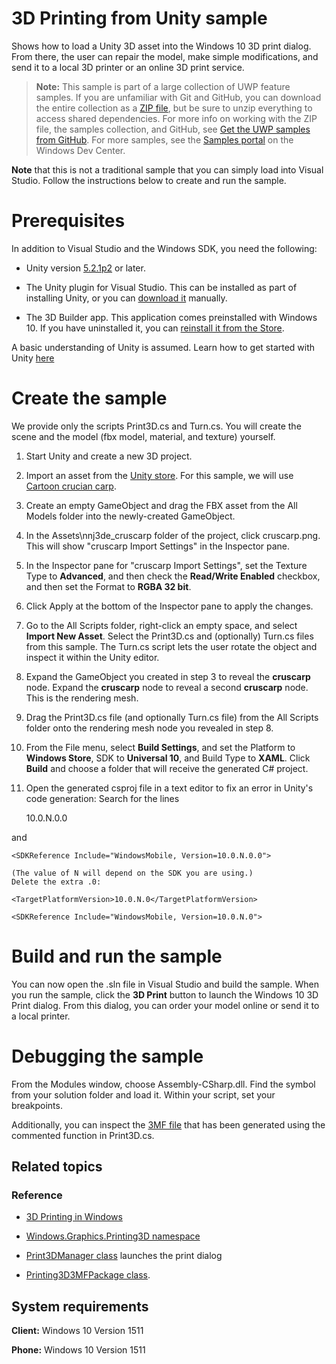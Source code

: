 <!---
  category: ControlsLayoutAndText Printing
  samplefwlink: http://go.microsoft.com/fwlink/p/?LinkId=722936
  language: cs
--->

# 3D Printing from Unity sample

Shows how to load a Unity 3D asset into the Windows 10 3D print dialog.
From there, the user can repair the model, make simple modifications,
and send it to a local 3D printer or an online 3D print service.

> **Note:** This sample is part of a large collection of UWP feature samples. 
> If you are unfamiliar with Git and GitHub, you can download the entire collection as a 
> [ZIP file](https://github.com/Microsoft/Windows-universal-samples/archive/master.zip), but be 
> sure to unzip everything to access shared dependencies. For more info on working with the ZIP file, 
> the samples collection, and GitHub, see [Get the UWP samples from GitHub](https://aka.ms/ovu2uq). 
> For more samples, see the [Samples portal](https://aka.ms/winsamples) on the Windows Dev Center. 

**Note** that this is not a traditional sample
that you can simply load into Visual Studio.
Follow the instructions below to create and run the sample.

# Prerequisites

In addition to Visual Studio and the Windows SDK, you need the following:

* Unity version
  [5.2.1p2](https://unity3d.com/unity/qa/patch-releases "Unity") or later.

* The Unity plugin for Visual Studio.
  This can be installed as part of installing Unity,
  or you can
  [download it](https://visualstudiogallery.msdn.microsoft.com/8d26236e-4a64-4d64-8486-7df95156aba9 "Visual Studio 2017 Tools for Unity")
  manually.

* The 3D Builder app.
  This application comes preinstalled with Windows 10.
  If you have uninstalled it,
  you can
  [reinstall it from the Store](https://www.microsoft.com/store/apps/3d-builder/9wzdncrfj3t6 "3D Builder").

A basic understanding of Unity is assumed.
Learn how to get started with Unity
[here](https://unity3d.com/learn/tutorials "Unity tutorials") 

# Create the sample

We provide only the scripts Print3D.cs and Turn.cs.
You will create the scene and the model (fbx model, material, and texture)
yourself.

1. Start Unity and create a new 3D project.

2. Import an asset from the
   [Unity store](https://www.assetstore.unity3d.com/en/ "Unity Store").
   For this sample, we will use [Cartoon crucian carp](https://www.assetstore.unity3d.com/en/#!/content/46132 "Fish").

3. Create an empty GameObject and drag the FBX asset from the All Models folder
   into the newly-created GameObject.

4. In the Assets\nnj3de_cruscarp folder of the project, click cruscarp.png.
   This will show "cruscarp Import Settings" in the Inspector pane.

5. In the Inspector pane for "cruscarp Import Settings",
   set the Texture Type to **Advanced**,
   and then check the **Read/Write Enabled** checkbox,
   and then set the Format to **RGBA 32 bit**.

6. Click Apply at the bottom of the Inspector pane to apply the changes.

7. Go to the All Scripts folder, right-click an empty space,
   and select **Import New Asset**.
   Select the Print3D.cs and (optionally) Turn.cs files from this sample.
   The Turn.cs script lets the user rotate the object and inspect
   it within the Unity editor.

8. Expand the GameObject you created in step 3
   to reveal the **cruscarp** node.
   Expand the **cruscarp** node to reveal a second
   **cruscarp** node. This is the rendering mesh.

9. Drag the Print3D.cs file (and optionally Turn.cs file)
   from the All Scripts folder onto the rendering mesh node
   you revealed in step 8.

10. From the File menu, select **Build Settings**, and set
    the Platform to **Windows Store**, SDK to **Universal 10**,
    and Build Type to **XAML**.
    Click **Build** and choose a folder that will receive the
    generated C# project.

11. Open the generated csproj file in a text editor to fix an error
    in Unity's code generation: Search for
    the lines

    <TargetPlatformVersion>10.0.N.0.0</TargetPlatformVersion>

   and

    <SDKReference Include="WindowsMobile, Version=10.0.N.0.0">

    (The value of N will depend on the SDK you are using.)
    Delete the extra .0:

    <TargetPlatformVersion>10.0.N.0</TargetPlatformVersion>

    <SDKReference Include="WindowsMobile, Version=10.0.N.0">

# Build and run the sample

You can now open the .sln file in Visual Studio
and build the sample.
When you run the sample,
click the **3D Print** button to launch the Windows 10
3D Print dialog.
From this dialog, you can order your model online or send
it to a local printer.

# Debugging the sample

From the Modules window,
choose Assembly-CSharp.dll.
Find the symbol from your solution folder and load it.
Within your script, set your breakpoints. 

Additionally, you can inspect the [3MF file](http://3mf.io/ "3MF")
that has been generated using the commented function in Print3D.cs.


## Related topics

### Reference

* [3D Printing in Windows](https://www.microsoft.com/3d)

* [Windows.Graphics.Printing3D namespace](https://msdn.microsoft.com/library/windows/apps/windows.graphics.printing3d.aspx)
* [Print3DManager class](https://msdn.microsoft.com/library/windows/apps/windows.graphics.printing3d.print3dmanager.aspx) launches the print dialog
* [Printing3D3MFPackage class](https://msdn.microsoft.com/library/windows/apps/windows.graphics.printing3d.printing3d3mfpackage.aspx).

## System requirements

**Client:** Windows 10 Version 1511

**Phone:** Windows 10 Version 1511
